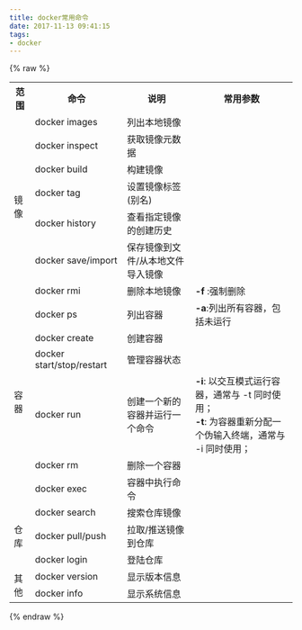 ```yaml
---
title: docker常用命令
date: 2017-11-13 09:41:15
tags:
- docker
---
```

{% raw %}
<table>
    <tr>
        <th>范围</th>
        <th>命令</th>
        <th>说明</th>
        <th>常用参数</th>
    </tr>
    <tr>
        <td rowspan=7>镜像</td>
        <td>docker images</td>
        <td>列出本地镜像</td>
        <td></td>
    </tr>
    <tr>
        <td>docker inspect</td>
        <td>获取镜像元数据</td>
        <td></td>
    </tr>
    <tr>
        <td>docker build</td>
        <td>构建镜像</td>
        <td></td>
    </tr>
    <tr>
        <td>docker tag</td>
        <td>设置镜像标签(别名)</td>
        <td></td>
    </tr>
    <tr>
        <td>docker history</td>
        <td>查看指定镜像的创建历史</td>
        <td></td>
    </tr>
    <tr>
        <td>docker save/import </td>
        <td>保存镜像到文件/从本地文件导入镜像</td>
        <td></td>
    </tr>
    <tr>
        <td>docker rmi</td>
        <td>删除本地镜像</td>
        <td><b>-f</b> :强制删除</td>
    </tr>
    <tr>
        <td rowspan=6>容器</td>
        <td>docker ps</td>
        <td>列出容器</td>
        <td><b>-a</b>:列出所有容器，包括未运行</td>
    </tr>
    <tr>
        <td>docker create</td>
        <td>创建容器</td>
        <td></td>
    </tr>
    <tr>
        <td>docker start/stop/restart</td>
        <td>管理容器状态</td>
        <td></td>
    </tr>
    <tr>
        <td>docker run</td>
        <td>创建一个新的容器并运行一个命令</td>
        <td>
            <b>-i</b>: 以交互模式运行容器，通常与 -t 同时使用；<br>
            <b>-t</b>: 为容器重新分配一个伪输入终端，通常与 -i 同时使用；
        </td>
    </tr>
    <tr>
        <td>docker rm</td>
        <td>删除一个容器</td>
        <td></td>
    </tr>
    <tr>
        <td>docker exec</td>
        <td>容器中执行命令</td>
        <td></td>
    </tr>
    <tr>
        <td rowspan=3>仓库</td>
        <td>docker search</td>
        <td>搜索仓库镜像</td>
        <td></td>
    </tr>
    <tr>
        <td>docker pull/push</td>
        <td>拉取/推送镜像到仓库</td>
        <td></td>
    </tr>
    <tr>
        <td>docker login</td>
        <td>登陆仓库</td>
        <td></td>
    </tr>
    <tr>
        <td rowspan=2>其他</td>
        <td>docker version</td>
        <td>显示版本信息</td>
        <td></td>
    </tr>
    <tr>
        <td>docker info</td>
        <td>显示系统信息</td>
        <td></td>
    </tr>
</table>
{% endraw %}